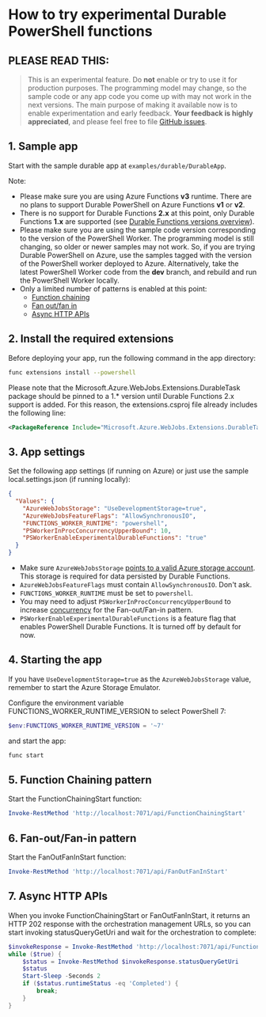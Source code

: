 # How to try experimental Durable PowerShell functions

## **PLEASE READ THIS:**

> This is an experimental feature. Do **not** enable or try to use it for production purposes. The programming model may change, so the sample code or any app code you come up with may not work in the next versions. The main purpose of making it available now is to enable experimentation and early feedback. **Your feedback is highly appreciated**, and please feel free to file [GitHub issues](https://github.com/Azure/azure-functions-powershell-worker/issues/new).

## 1. Sample app

Start with the sample durable app at `examples/durable/DurableApp`.

Note:

- Please make sure you are using Azure Functions **v3** runtime. There are no plans to support Durable PowerShell on Azure Functions **v1** or **v2**.
- There is no support for Durable Functions **2.x** at this point, only Durable Functions **1.x** are supported (see [Durable Functions versions overview](https://docs.microsoft.com/en-us/azure/azure-functions/durable/durable-functions-versions)).
- Please make sure you are using the sample code version corresponding to the version of the PowerShell Worker. The programming model is still changing, so older or newer samples may not work. So, if you are trying Durable PowerShell on Azure, use the samples tagged with the version of the PowerShell worker deployed to Azure. Alternatively, take the latest PowerShell Worker code from the **dev** branch, and rebuild and run the PowerShell Worker locally.
- Only a limited number of patterns is enabled at this point:
  - [Function chaining](https://docs.microsoft.com/azure/azure-functions/durable/durable-functions-overview?tabs=csharp#chaining)
  - [Fan out/fan in](https://docs.microsoft.com/azure/azure-functions/durable/durable-functions-overview?tabs=csharp#fan-in-out)
  - [Async HTTP APIs](https://docs.microsoft.com/azure/azure-functions/durable/durable-functions-overview?tabs=csharp#async-http)

## 2. Install the required extensions

Before deploying your app, run the following command in the app directory:

``` bash
func extensions install --powershell
```

Please note that the Microsoft.Azure.WebJobs.Extensions.DurableTask package should be pinned to a 1.* version until Durable Functions 2.x support is added. For this reason, the extensions.csproj file already includes the following line:

``` xml
<PackageReference Include="Microsoft.Azure.WebJobs.Extensions.DurableTask" Version="1.8.3" />
```

## 3. App settings

Set the following app settings (if running on Azure) or just use the sample local.settings.json (if running locally):

``` json
{
  "Values": {
    "AzureWebJobsStorage": "UseDevelopmentStorage=true",
    "AzureWebJobsFeatureFlags": "AllowSynchronousIO",
    "FUNCTIONS_WORKER_RUNTIME": "powershell",
    "PSWorkerInProcConcurrencyUpperBound": 10,
    "PSWorkerEnableExperimentalDurableFunctions": "true"
  }
}
```

- Make sure `AzureWebJobsStorage` [points to a valid Azure storage account](https://docs.microsoft.com/azure/azure-functions/functions-app-settings#azurewebjobsstorage). This storage is required for data persisted by Durable Functions.
- `AzureWebJobsFeatureFlags` must contain `AllowSynchronousIO`. Don't ask.
- `FUNCTIONS_WORKER_RUNTIME` must be set to `powershell`.
- You may need to adjust `PSWorkerInProcConcurrencyUpperBound` to increase [concurrency](https://docs.microsoft.com/azure/azure-functions/functions-reference-powershell#concurrency) for the Fan-out/Fan-in pattern.
- `PSWorkerEnableExperimentalDurableFunctions` is a feature flag that enables PowerShell Durable Functions. It is turned off by default for now.

## 4. Starting the app

If you have `UseDevelopmentStorage=true` as the `AzureWebJobsStorage` value, remember to start the Azure Storage Emulator.

Configure the environment variable FUNCTIONS_WORKER_RUNTIME_VERSION to select PowerShell 7:

``` PowerShell
$env:FUNCTIONS_WORKER_RUNTIME_VERSION = '~7'
```

and start the app:

``` bash
func start
```

## 5. Function Chaining pattern

Start the FunctionChainingStart function:

``` PowerShell
Invoke-RestMethod 'http://localhost:7071/api/FunctionChainingStart'
```

## 6. Fan-out/Fan-in pattern

Start the FanOutFanInStart function:

``` PowerShell
Invoke-RestMethod 'http://localhost:7071/api/FanOutFanInStart'
```

## 7. Async HTTP APIs

When you invoke FunctionChainingStart or FanOutFanInStart, it returns an HTTP 202 response with the orchestration management URLs, so you can start invoking statusQueryGetUri and wait for the orchestration to complete:

``` PowerShell
$invokeResponse = Invoke-RestMethod 'http://localhost:7071/api/FunctionChainingStart'
while ($true) {
    $status = Invoke-RestMethod $invokeResponse.statusQueryGetUri
    $status
    Start-Sleep -Seconds 2
    if ($status.runtimeStatus -eq 'Completed') {
        break;
    }
}
```
